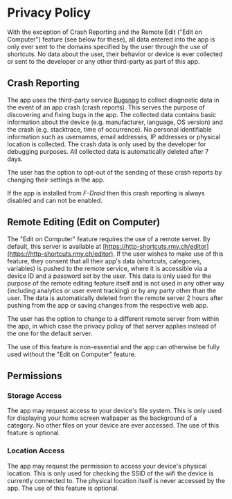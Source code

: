 # Privacy Policy

With the exception of Crash Reporting and the Remote Edit ("Edit on Computer") feature (see below for these), all data entered into the app is only ever sent to the domains specified by the user through the use of shortcuts. No data about the user, their behavior or device is ever collected or sent to the developer or any other third-party as part of this app.

## Crash Reporting
The app uses the third-party service [Bugsnag](https://www.bugsnag.com/) to collect diagnostic data in the event of an app crash (crash reports). This serves the purpose of discovering and fixing bugs in the app. The collected data contains basic information about the device (e.g. manufacturer, language, OS version) and the crash (e.g. stacktrace, time of occurrence). No personal identifiable information such as usernames, email addresses, IP addresses or physical location is collected. The crash data is only used by the developer for debugging purposes. All collected data is automatically deleted after 7 days.

The user has the option to opt-out of the sending of these crash reports by changing their settings in the app.

If the app is installed from *F-Droid* then this crash reporting is always disabled and can not be enabled.

## Remote Editing (Edit on Computer)

The "Edit on Computer" feature requires the use of a remote server. By default, this server is available at [https://http-shortcuts.rmy.ch/editor](https://http-shortcuts.rmy.ch/editor). If the user wishes to make use of this feature, they consent that all their app's data (shortcuts, categories, variables) is pushed to the remote service, where it is accessible via a device ID and a password set by the user. This data is only used for the purpose of the remote editing feature itself and is not used in any other way (including analytics or user event tracking) or by any party other than the user. The data is automatically deleted from the remote server 2 hours after pushing from the app or saving changes from the respective web app.

The user has the option to change to a different remote server from within the app, in which case the privacy policy of that server applies instead of the one for the default server.

The use of this feature is non-essential and the app can otherwise be fully used without the "Edit on Computer" feature.

## Permissions

### Storage Access
The app may request access to your device's file system. This is only used for displaying your home screen wallpaper as the background of a category. No other files on your device are ever accessed. The use of this feature is optional.

### Location Access
The app may request the permission to access your device's physical location. This is only used for checking the SSID of the wifi the device is currently connected to. The physical location itself is never accessed by the app. The use of this feature is optional.

